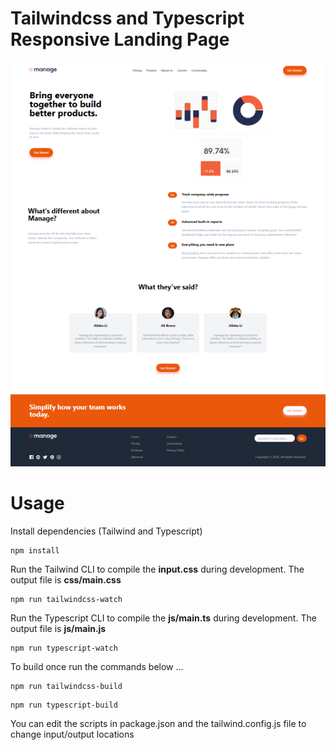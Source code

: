 # Tailwindcss and Typescript Responsive Landing Page

![Alt text](/images/Screen.png?raw=true)

# Usage

Install dependencies (Tailwind and Typescript)

```
npm install
```

Run the Tailwind CLI to compile the **input.css** during development. The output file is **css/main.css**

```
npm run tailwindcss-watch
```
Run the Typescript CLI to compile the **js/main.ts** during development. The output file is **js/main.js**

```
npm run typescript-watch
```


To build once run the commands below ...

```
npm run tailwindcss-build
```
```
npm run typescript-build
```

You can edit the scripts in package.json and the tailwind.config.js file to change input/output locations
